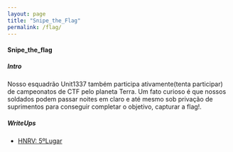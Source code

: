 ```yaml
---
layout: page
title: "Snipe_the_Flag"
permalink: /flag/
---
```


#### Snipe_the_flag
##### Intro

Nosso esquadrão Unit1337 também participa ativamente(tenta participar) de campeonatos de CTF pelo planeta Terra. Um fato curioso é que nossos soldados podem passar noites em claro e até mesmo sob privação de suprimentos para conseguir completar o objetivo, capturar a flag!.

##### WriteUps
- [HNRV: 5ºLugar](http://www.link_here.com)

